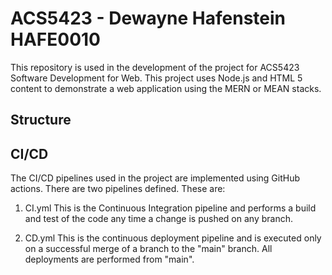 # ACS5423 - Dewayne Hafenstein HAFE0010

This repository is used in the development of the project for ACS5423 Software Development for Web.  This 
project uses Node.js and HTML 5 content to demonstrate a web application using the MERN or MEAN stacks.

## Structure

## CI/CD 
The CI/CD pipelines used in the project are implemented using GitHub actions. There are two pipelines 
defined.  These are: 

1. CI.yml This is the Continuous Integration pipeline and performs a build and test of the code any 
time a change is pushed on any branch. 

2. CD.yml This is the continuous deployment pipeline and is executed only on a successful merge of a 
branch to the "main" branch.  All deployments are performed from "main". 
